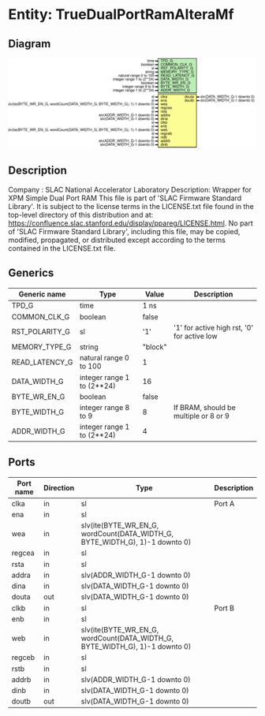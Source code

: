 # Entity: TrueDualPortRamAlteraMf

## Diagram

![Diagram](TrueDualPortRamXpmAlteraMfDummy.svg "Diagram")
## Description

Company    : SLAC National Accelerator Laboratory
Description: Wrapper for XPM Simple Dual Port RAM
This file is part of 'SLAC Firmware Standard Library'.
It is subject to the license terms in the LICENSE.txt file found in the
top-level directory of this distribution and at:
   https://confluence.slac.stanford.edu/display/ppareg/LICENSE.html.
No part of 'SLAC Firmware Standard Library', including this file,
may be copied, modified, propagated, or distributed except according to
the terms contained in the LICENSE.txt file.
## Generics

| Generic name   | Type                       | Value   | Description                                 |
| -------------- | -------------------------- | ------- | ------------------------------------------- |
| TPD_G          | time                       | 1 ns    |                                             |
| COMMON_CLK_G   | boolean                    | false   |                                             |
| RST_POLARITY_G | sl                         | '1'     | '1' for active high rst, '0' for active low |
| MEMORY_TYPE_G  | string                     | "block" |                                             |
| READ_LATENCY_G | natural range 0 to 100     | 1       |                                             |
| DATA_WIDTH_G   | integer range 1 to (2**24) | 16      |                                             |
| BYTE_WR_EN_G   | boolean                    | false   |                                             |
| BYTE_WIDTH_G   | integer range 8 to 9       | 8       | If BRAM, should be multiple or 8 or 9       |
| ADDR_WIDTH_G   | integer range 1 to (2**24) | 4       |                                             |
## Ports

| Port name | Direction | Type                                                                        | Description |
| --------- | --------- | --------------------------------------------------------------------------- | ----------- |
| clka      | in        | sl                                                                          | Port A      |
| ena       | in        | sl                                                                          |             |
| wea       | in        | slv(ite(BYTE_WR_EN_G, wordCount(DATA_WIDTH_G, BYTE_WIDTH_G), 1)-1 downto 0) |             |
| regcea    | in        | sl                                                                          |             |
| rsta      | in        | sl                                                                          |             |
| addra     | in        | slv(ADDR_WIDTH_G-1 downto 0)                                                |             |
| dina      | in        | slv(DATA_WIDTH_G-1 downto 0)                                                |             |
| douta     | out       | slv(DATA_WIDTH_G-1 downto 0)                                                |             |
| clkb      | in        | sl                                                                          | Port B      |
| enb       | in        | sl                                                                          |             |
| web       | in        | slv(ite(BYTE_WR_EN_G, wordCount(DATA_WIDTH_G, BYTE_WIDTH_G), 1)-1 downto 0) |             |
| regceb    | in        | sl                                                                          |             |
| rstb      | in        | sl                                                                          |             |
| addrb     | in        | slv(ADDR_WIDTH_G-1 downto 0)                                                |             |
| dinb      | in        | slv(DATA_WIDTH_G-1 downto 0)                                                |             |
| doutb     | out       | slv(DATA_WIDTH_G-1 downto 0)                                                |             |

